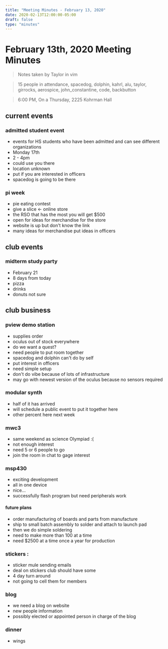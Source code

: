 ```yaml
---
title: "Meeting Minutes - February 13, 2020"
date: 2020-02-13T12:00:00-05:00
draft: false
type: "minutes"
---
```


# February 13th, 2020 Meeting Minutes
> Notes taken by Taylor in vim

> 15 people in attendance, spacedog, dolphin, kahrl, alu, taylor, girrocks, aerospice, john_constantine, code, backbutton

> 6:00 PM, On a Thursday, 2225 Kohrman Hall

## current events

### admitted student event
-  events for HS students who have been admitted and can see different  organizations
- Monday 17th
- 2 - 4pm
- could use you there
- location unknown 
- put if you are interested in officers
- spacedog is going to be there

### pi week
- pie eating contest
- give a slice <- online store
- the RSO that has the most you will get $500
- open for ideas for merchandise for the store
- website is up but don't know the link
- many ideas for merchandise  put ideas in officers

## club events

### midterm study party
- February 21
- 8 days from today
- pizza
- drinks 
- donuts not sure

## club business

### pview demo station
- supplies order
- oculus out of stock everywhere
- do we want a quest?
- need people to put room together
- spacedog and dolphin can't do by self
- put interest in officers
- need simple setup 
- don't do vibe because of lots of infrastructure
- may go with newest version of the oculus because no sensors required

### modular synth
- half of it has arrived
- will schedule a public event to put it together here
- other percent here next week

### mwc3
- same weekend as science Olympiad :(
-  not enough interest
-  need 5 or 6 people to go
-   join the room in chat to gage interest

### msp430
- exciting development 
-  all in one device
-  nice... 
- successfully flash program but need peripherals work

####  future plans
- order manufacturing of boards and parts from manufacture
- ship to small batch assembly to solder and attach to launch pad
- then we do simple soldering
- need to make more than 100 at a time
- need $2500 at a time once a year for production

### stickers :
- sticker mule sending emails
- deal on  stickers club should have some
- 4 day turn around
-  not going to cell them for members

### blog 
- we need a blog on website
-  new people information 
-  possibly elected or appointed person in charge of the blog

### dinner
- wings


